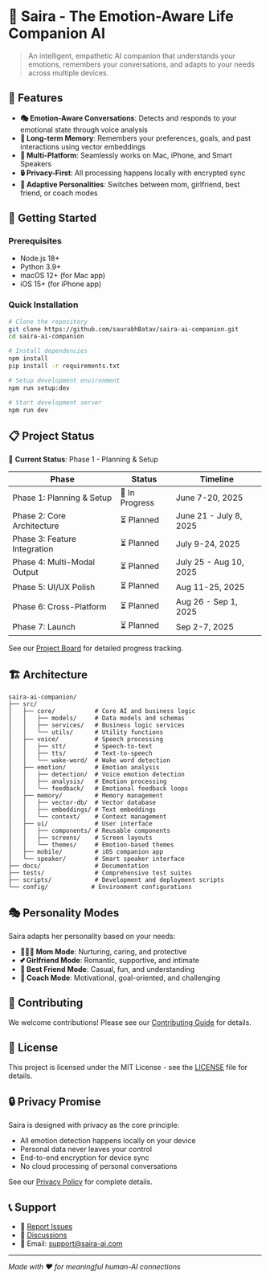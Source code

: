 # 🧠 Saira - The Emotion-Aware Life Companion AI

> An intelligent, empathetic AI companion that understands your emotions, remembers your conversations, and adapts to your needs across multiple devices.

## 🌟 Features

- **🎭 Emotion-Aware Conversations**: Detects and responds to your emotional state through voice analysis
- **🧠 Long-term Memory**: Remembers your preferences, goals, and past interactions using vector embeddings
- **📱 Multi-Platform**: Seamlessly works on Mac, iPhone, and Smart Speakers
- **🔒 Privacy-First**: All processing happens locally with encrypted sync
- **👥 Adaptive Personalities**: Switches between mom, girlfriend, best friend, or coach modes

## 🚀 Getting Started

### Prerequisites
- Node.js 18+
- Python 3.9+
- macOS 12+ (for Mac app)
- iOS 15+ (for iPhone app)

### Quick Installation

```bash
# Clone the repository
git clone https://github.com/saurabhBatav/saira-ai-companion.git
cd saira-ai-companion

# Install dependencies
npm install
pip install -r requirements.txt

# Setup development environment
npm run setup:dev

# Start development server
npm run dev
```

## 📋 Project Status

🚧 **Current Status**: Phase 1 - Planning & Setup

| Phase | Status | Timeline |
|-------|--------|----------|
| Phase 1: Planning & Setup | 🔄 In Progress | June 7-20, 2025 |
| Phase 2: Core Architecture | ⏳ Planned | June 21 - July 8, 2025 |
| Phase 3: Feature Integration | ⏳ Planned | July 9-24, 2025 |
| Phase 4: Multi-Modal Output | ⏳ Planned | July 25 - Aug 10, 2025 |
| Phase 5: UI/UX Polish | ⏳ Planned | Aug 11-25, 2025 |
| Phase 6: Cross-Platform | ⏳ Planned | Aug 26 - Sep 1, 2025 |
| Phase 7: Launch | ⏳ Planned | Sep 2-7, 2025 |

See our [Project Board](https://github.com/saurabhBatav/saira-ai-companion/projects) for detailed progress tracking.

## 🏗️ Architecture

```
saira-ai-companion/
├── src/
│   ├── core/           # Core AI and business logic
│   │   ├── models/     # Data models and schemas
│   │   ├── services/   # Business logic services
│   │   └── utils/      # Utility functions
│   ├── voice/          # Speech processing
│   │   ├── stt/        # Speech-to-text
│   │   ├── tts/        # Text-to-speech
│   │   └── wake-word/  # Wake word detection
│   ├── emotion/        # Emotion analysis
│   │   ├── detection/  # Voice emotion detection
│   │   ├── analysis/   # Emotion processing
│   │   └── feedback/   # Emotional feedback loops
│   ├── memory/         # Memory management
│   │   ├── vector-db/  # Vector database
│   │   ├── embeddings/ # Text embeddings
│   │   └── context/    # Context management
│   ├── ui/             # User interface
│   │   ├── components/ # Reusable components
│   │   ├── screens/    # Screen layouts
│   │   └── themes/     # Emotion-based themes
│   ├── mobile/         # iOS companion app
│   └── speaker/        # Smart speaker interface
├── docs/               # Documentation
├── tests/              # Comprehensive test suites
├── scripts/            # Development and deployment scripts
└── config/            # Environment configurations
```

## 🎭 Personality Modes

Saira adapts her personality based on your needs:

- **👩‍👧‍👦 Mom Mode**: Nurturing, caring, and protective
- **💕 Girlfriend Mode**: Romantic, supportive, and intimate
- **👫 Best Friend Mode**: Casual, fun, and understanding
- **💪 Coach Mode**: Motivational, goal-oriented, and challenging

## 🤝 Contributing

We welcome contributions! Please see our [Contributing Guide](CONTRIBUTING.md) for details.

## 📜 License

This project is licensed under the MIT License - see the [LICENSE](LICENSE) file for details.

## 🔒 Privacy Promise

Saira is designed with privacy as the core principle:
- All emotion detection happens locally on your device
- Personal data never leaves your control
- End-to-end encryption for device sync
- No cloud processing of personal conversations

See our [Privacy Policy](docs/privacy.md) for complete details.

## 📞 Support

- 🐛 [Report Issues](https://github.com/saurabhBatav/saira-ai-companion/issues)
- 💬 [Discussions](https://github.com/saurabhBatav/saira-ai-companion/discussions)
- 📧 Email: support@saira-ai.com

---

*Made with ❤️ for meaningful human-AI connections*
